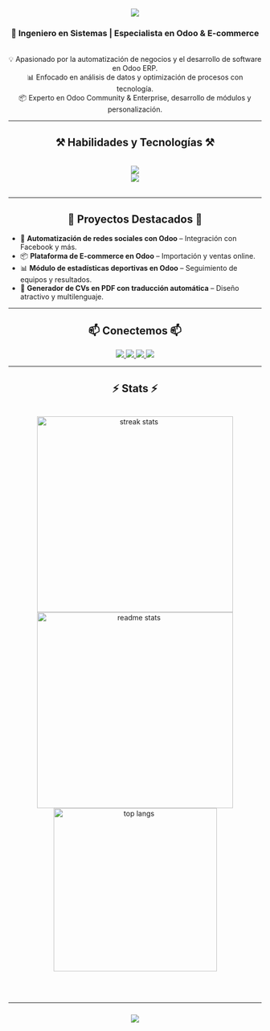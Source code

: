 <h1 align="center">
    <img src="https://readme-typing-svg.herokuapp.com?font=Fira+Code&pause=1000&color=FEFFFC&width=435&lines=Jorge+Alberto+Quiroz+Sierra" />
</h1>

<h3 align="center">🚀 Ingeniero en Sistemas | Especialista en Odoo & E-commerce</h3>

<br/>

<div align="center">
💡 Apasionado por la automatización de negocios y el desarrollo de software en Odoo ERP.<br>
📊 Enfocado en análisis de datos y optimización de procesos con tecnología.<br>
📦 Experto en Odoo Community & Enterprise, desarrollo de módulos y personalización.
</div>
 
<hr/>
 
<h2 align="center">⚒️ Habilidades y Tecnologías ⚒️</h2>
<br/>
<div align="center">
    <img src="https://skillicons.dev/icons?i=python,javascript,git,docker,linux,postman,vscode,php"/><br>
    <img src="https://skillicons.dev/icons?i=odoo,mysql,postgres,html,css"/><br>
</div>

<br/>
<hr/>

<h2 align="center">🚀 Proyectos Destacados 🚀</h2>
<ul>
    <li>🔗 <b>Automatización de redes sociales con Odoo</b> – Integración con Facebook y más.</li>
    <li>📦 <b>Plataforma de E-commerce en Odoo</b> – Importación y ventas online.</li>
    <li>📊 <b>Módulo de estadísticas deportivas en Odoo</b> – Seguimiento de equipos y resultados.</li>
    <li>📄 <b>Generador de CVs en PDF con traducción automática</b> – Diseño atractivo y multilenguaje.</li>
</ul>

<hr/>

<h2 align="center">📫 Conectemos 📫</h2>
<div align="center"> 
  <a href="mailto:joralquisi@hotmail.com">
    <img src="https://img.shields.io/badge/Outlook-0078D4?style=for-the-badge&logo=microsoft-outlook&logoColor=white" />
  </a>
  <a href="https://www.linkedin.com/in/jorgealqs" target="_blank">
    <img src="https://img.shields.io/badge/LinkedIn-0077B5?style=for-the-badge&logo=linkedin&logoColor=white" target="_blank" />
  </a>
  <a href="https://jorgealqs.github.io" target="_blank">
    <img src="https://img.shields.io/badge/Portfolio-FF5722?style=for-the-badge&logo=todoist&logoColor=white" />
  </a>
  <a href="https://wa.me/3193662738?text=Me%20gustaría%20contactarte" target="_blank">
    <img src="https://img.shields.io/badge/WhatsApp-25D366?style=for-the-badge&logo=whatsapp&logoColor=white" />
  </a>
</div>

<hr/>

<h2 align="center">⚡ Stats ⚡</h2>
<br>
<div align=center>
  <img width=390 src="https://github-readme-streak-stats-salesp07.vercel.app/?user=jorgealqs&count_private=true&theme=dracula&border_radius=10" alt="streak stats"/>
  <img width=390 src="https://github-readme-stats-salesp07.vercel.app/api?username=jorgealqs&count_private=true&show_icons=true&theme=react&rank_icon=github&border_radius=10" alt="readme stats" />
  <br/>
  <img width=325 align="center" src="https://github-readme-stats-salesp07.vercel.app/api/top-langs/?username=jorgealqs&hide=HTML&langs_count=8&layout=compact&theme=tokyonight&border_radius=10&size_weight=0.5&count_weight=0.5&exclude_repo=github-readme-stats" alt="top langs" />
</div>

<br/><br/>

<hr/>

<h3 align="center">
    <img src="https://readme-typing-svg.herokuapp.com/?font=Righteous&size=25&color=FEFFFC&center=true&vCenter=true&width=500&height=70&duration=4000&lines=Gracias+por+visitar!+✌️;+Contáctame+para+colaboraciones!">
</h3>
